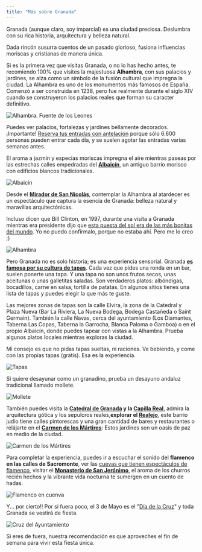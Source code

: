 ```yaml
---
title: "Más sobre Granada"
---
```


Granada (aunque claro, soy imparcial) es una ciudad preciosa. Deslumbra con su rica historia, arquitectura y belleza natural.

Dada rincón susurra cuentos de un pasado glorioso, fusiona influencias moriscas y cristianas de manera única.

Si es la primera vez que visitas Granada, o no lo has hecho antes, te recomiendo 100% que visites la majestuosa **Alhambra**, con sus palacios y jardines, se alza como un símbolo de la fusión cultural que impregna la ciudad.
La Alhambra es uno de los monumentos más famosos de España. Comenzó a ser construida en 1238, pero fue realmente durante el siglo XIV cuando se construyeron los palacios reales que forman su caracter definitivo.

![Alhambra. Fuente de los Leones](/images/leones.jpeg)

Puedes ver palacios, fortalezas y jardines bellamente decorados.
¡Importante! [Reserva tus entradas con antelación](https://www.alhambra-patronato.es/) porque sólo 6.600 personas pueden entrar cada día, y se suelen agotar las entradas varias semanas antes.

El aroma a jazmín y especias moriscas impregna el aire mientras paseas por las estrechas calles empedradas del [**Albaicín**](https://www.granadadirect.com/rincones/albayzin-granada/), un antiguo barrio morisco con edificios blancos tradicionales.

![Albaicin](/images/albaicin.jpg)

Desde el **[Mirador de San Nicolás](https://turismo.granada.org/es/monumento/mirador/mirador-san-nicolas)**, contemplar la Alhambra al atardecer es un espectáculo que captura la esencia de Granada: belleza natural y maravillas arquitectónicas.

Incluso dicen que Bill Clinton, en 1997, durante una visita a Granada mientras era presidente dijo que [esta puesta del sol era de las más bonitas del mundo](https://www.espanaguide.com/granada/mirador-de-san-nicolas/). Yo no puedo confirmalo, porque no estaba ahí. Pero me lo creo ;)

![Alhambra](/images/alhambra.jpeg)

Pero Granada no es solo historia; es una experiencia sensorial. Granada **[es famosa por su cultura de tapas](https://www.eldiario.es/viajes/tapas-granada-bares-imprescindibles_1_10425830.html)**.
Cada vez que pides una ronda en un bar, suelen ponerte una tapa. Y una tapa no son unos frutos secos, unas aceitunas o unas galletitas saladas. Son verdaderos platos: albóndigas, bocadillos, carne en salsa, tortilla de patatas. En algunos sitios tienes una lista de tapas y puedes elegir la que más te guste.

Las mejores zonas de tapas son la calle Elvira, la zona de la Catedral y Plaza Nueva (Bar La Riviera, La Nueva Bodega, Bodega Castañeda o Saint Germain). También la calle Navas, cerca del ayuntamiento (Los Diamantes, Taberna Las Copas, Taberna la Garrocha, Blanca Paloma o Gamboa) o en el propio Albaicín, donde puedes tapear con vistas a la Alhambra.
Prueba algunos platos locales mientras exploras la ciudad.

Mi consejo es que no pidas tapas sueltas, ni raciones. Ve bebiendo, y come con las propias tapas (gratis). Esa es la experiencia.

![Tapas](/images/tapas.jpeg)

Si quiere desayunar como un granadino, prueba un desayuno andaluz tradicional llamado mollete.

![Mollete](/images/mollete.png)

También puedes visita la **[Catedral de Granada](https://catedraldegranada.com/) y la [Capilla Real](https://capillarealgranada.com/)**, admira la arquitectura gótica y los sepulcros reales,**explorar el [Realejo](https://www.guiarepsol.com/es/viajar/vamos-de-excursion/el-realejo-el-barrio-judio-de-la-granada-musulmana/)**, este barrio judío tiene calles pintorescas y una gran cantidad de bares y restaurantes o relájarte en el **[Carmen de los Mártires](https://turismo.granada.org/es/areas-tematicas/bodas-palacios/carmen-martires)**: Estos jardines son un oasis de paz en medio de la ciudad.

![Carmen de los Mártires](/images/carmen_martires.jpeg)

Para completar la experiencia, puedes ir a escuchar el sonido del **flamenco en las calles de Sacromonte**, ver las [cuevas que tienen espectáculos de flamenco](https://flamencosacromonte.org/), visitar el **[Monasterio de San Jerónimo](https://www.andalucia.org/es/granada-visitas-monasterio-de-san-jeronimo)**, el aroma de los churros recién hechos y la vibrante vida nocturna te sumergen en un cuento de hadas.

![Flamenco en cuenva](/images/flamenco_cueva.jpeg)

Y... por cierto!! Por si fuera poco, el 3 de Mayo es el "[Día de la Cruz](https://www.ruralidays.com/viajar/cultura/dia-de-la-cruz-en-granada/)" y toda Granada se vestirá de fiesta.

![Cruz del Ayuntamiento](/images/cruz.jpg)

Si eres de fuera, nuestra recomendación es que aproveches el fin de semana para vivir esta fiesta única.

